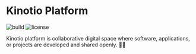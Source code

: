 # Kinotio Platform

![build](https://github.com/kinotio/platform/workflows/build/badge.svg)
![license](https://img.shields.io/github/license/kinotio/platform?color=success)

Kinotio platform is collaborative digital space where software, applications, or projects are developed and shared openly. 🚀🌱
